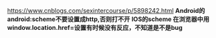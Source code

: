 https://www.cnblogs.com/sexintercourse/p/5898242.html
**Android的android:scheme不要设置成http,否则打不开**
**IOS的scheme 在浏览器中用window.location.href=设置有时候没有反应，不知道是不是bug**
